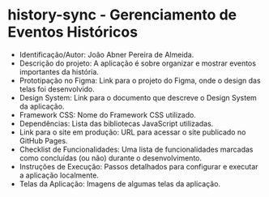 # history-sync - Gerenciamento de Eventos Históricos
- Identificação/Autor: João Abner Pereira de Almeida.
- Descrição do projeto: A aplicação é sobre organizar e mostrar eventos importantes da história. 
- Prototipação no Figma: Link para o projeto do Figma, onde o design das telas foi desenvolvido.
- Design System: Link para o documento que descreve o Design System da aplicação.
- Framework CSS: Nome do Framework CSS utilizado.
- Dependências: Lista das bibliotecas JavaScript utilizadas. 
- Link para o site em produção: URL para acessar o site publicado no GitHub Pages.
- Checklist de Funcionalidades: Uma lista de funcionalidades marcadas como concluídas (ou não) durante o desenvolvimento. 
- Instruções de Execução: Passos detalhados para configurar e executar a aplicação localmente.
- Telas da Aplicação: Imagens de algumas telas da aplicação. 

